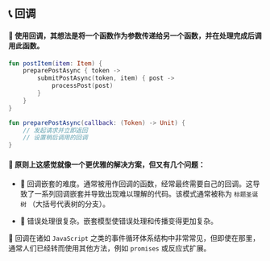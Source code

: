  
## 📞 回调

#### 🔄 使用回调，其想法是将一个函数作为参数传递给另一个函数，并在处理完成后调用此函数。

```kotlin
fun postItem(item: Item) {
    preparePostAsync { token -> 
        submitPostAsync(token, item) { post -> 
            processPost(post)
        }
    }
}

fun preparePostAsync(callback: (Token) -> Unit) {
    // 发起请求并立即返回
    // 设置稍后调用的回调
}
```

#### 🤔 原则上这感觉就像一个更优雅的解决方案，但又有几个问题：

* 🔄 回调嵌套的难度。通常被用作回调的函数，经常最终需要自己的回调。这导致了一系列回调嵌套并导致出现难以理解的代码。该模式通常被称为 `标题圣诞树` （大括号代表树的分支）。

* 🚫 错误处理很复杂。嵌套模型使错误处理和传播变得更加复杂。

🔄 回调在诸如 `JavaScript` 之类的事件循环体系结构中非常常见，但即使在那里，通常人们已经转而使用其他方法，例如 `promises` 或反应式扩展。
